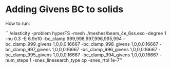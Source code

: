 # Adding Givens BC to solids

How to run:

``./elasticity -problem hyperFS -mesh ./meshes/beam_4e_6ss.exo -degree 1 -nu 0.3 -E 6.9e10 -bc_clamp 999,998,997,996,995,994 -bc_clamp_999_givens 1,0,0,0.16667 -bc_clamp_998_givens 1,0,0,0.16667 -bc_clamp_997_givens 1,0,0,0.16667 -bc_clamp_996_givens 1,0,0,0.16667 -bc_clamp_995_givens 1,0,0,0.16667 -bc_clamp_994_givens 1,0,0,0.16667 -num_steps 1 -snes_linesearch_type cp -snes_rtol 1e-7''
